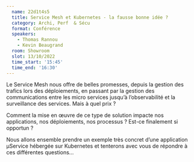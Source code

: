```yaml
---
  name: 22d1t4s5
  title: Service Mesh et Kubernetes - la fausse bonne idée ?
  category: Archi, Perf  & Sécu
  format: Conférence 
  speakers: 
    - Thomas Rannou
    - Kevin Beaugrand
  room: Showroom
  slot: 13/10/2022
  time_start: '15:45'
  time_end: '16:30'
---
```

Le Service Mesh nous offre de belles promesses, depuis la gestion des trafics lors des déploiements, en passant par la gestion des communications entre les micro services jusqu’à l’observabilité et la surveillance des services. Mais à quel prix ?

Comment la mise en œuvre de ce type de solution impacte nos applications, nos déploiements, nos processus ? Est-ce finalement si opportun ?

Nous allons ensemble prendre un exemple très concret d’une application µService hébergée sur Kubernetes et tenterons avec vous de répondre à ces différentes questions…
